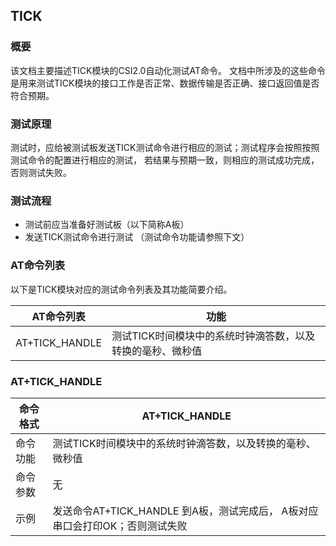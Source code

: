 ## TICK

### 概要

该文档主要描述TICK模块的CSI2.0自动化测试AT命令。 文档中所涉及的这些命令是用来测试TICK模块的接口工作是否正常、数据传输是否正确、接口返回值是否符合预期。


### 测试原理

测试时，应给被测试板发送TICK测试命令进行相应的测试；测试程序会按照按照测试命令的配置进行相应的测试， 若结果与预期一致，则相应的测试成功完成，否则测试失败。


### 测试流程

- 测试前应当准备好测试板（以下简称A板）
- 发送TICK测试命令进行测试 （测试命令功能请参照下文）


### AT命令列表 

以下是TICK模块对应的测试命令列表及其功能简要介绍。

| AT命令列表     | 功能                                                       |
| -------------- | ---------------------------------------------------------- |
| AT+TICK_HANDLE | 测试TICK时间模块中的系统时钟滴答数，以及转换的毫秒、微秒值 |


### AT+TICK_HANDLE

| 命令格式 | AT+TICK_HANDLE |
|------------------------------------------|--------------------------------------------------------------------------------------------------|
| 命令功能 | 测试TICK时间模块中的系统时钟滴答数，以及转换的毫秒、微秒值 |
| 命令参数 | 无 |
| 示例     | 发送命令AT+TICK_HANDLE 到A板，测试完成后， A板对应串口会打印OK；否则测试失败 |

### 

